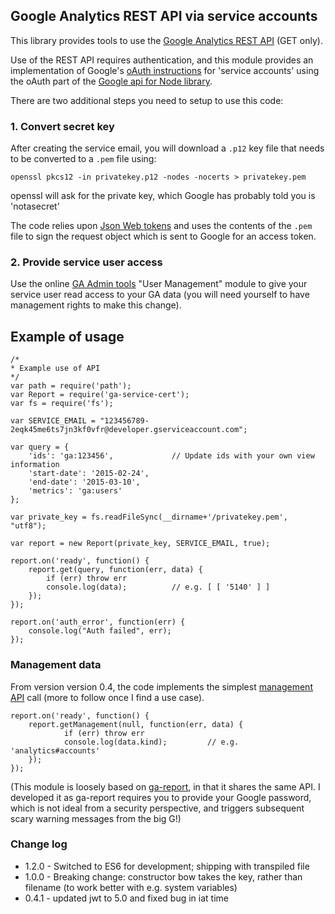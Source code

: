 ## Google Analytics REST API via service accounts

This library provides tools to use the [Google Analytics REST API](https://developers.google.com/analytics/devguides/reporting/core/v3/reference) (GET only).

Use of the REST API requires authentication, and this module provides an implementation of Google's [oAuth instructions](https://developers.google.com/accounts/docs/OAuth2ServiceAccount) for 'service accounts' using the oAuth part of the [Google api for Node library](https://github.com/google/google-api-nodejs-client).

There are two additional steps you need to setup to use this code:

### 1. Convert secret key
After creating the service email, you will download a `.p12` key file that needs to be converted to a `.pem` file using:

`openssl pkcs12 -in privatekey.p12 -nodes -nocerts > privatekey.pem`

openssl will ask for the private key, which Google has probably told you is 'notasecret'

The code relies upon [Json Web tokens](https://github.com/auth0/node-jsonwebtoken) and uses the contents of the `.pem` file to sign the request object which is sent to Google for an access token.

### 2. Provide service user access
Use the online [GA Admin tools](https://www.google.com/analytics/web/?hl=en#management/Settings/) "User Management" module to give your service user read access to your GA data (you will need yourself to have management rights to make this change).

## Example of usage

```
/*
* Example use of API
*/
var path = require('path');
var Report = require('ga-service-cert');
var fs = require('fs');

var SERVICE_EMAIL = "123456789-2eqk45me6ts7jn3kf0vfr@developer.gserviceaccount.com";

var query = {
	'ids': 'ga:123456', 			// Update ids with your own view information
	'start-date': '2015-02-24',
	'end-date': '2015-03-10',
	'metrics': 'ga:users'
};

var private_key = fs.readFileSync(__dirname+'/privatekey.pem', "utf8");

var report = new Report(private_key, SERVICE_EMAIL, true);

report.on('ready', function() {
	report.get(query, function(err, data) {
		if (err) throw err
		console.log(data); 			// e.g. [ [ '5140' ] ]
	});
});

report.on('auth_error', function(err) {
	console.log("Auth failed", err);
});
```

### Management data
From version version 0.4, the code implements the simplest [management API](https://developers.google.com/analytics/devguides/config/mgmt/v3/mgmtRest) call (more to follow once I find a use case).

```
report.on('ready', function() {
	report.getManagement(null, function(err, data) {
			if (err) throw err
			console.log(data.kind); 		// e.g. 'analytics#accounts'
	});
});
```

(This module is loosely based on [ga-report](https://www.npmjs.com/package/ga-report), in that it shares the same API. I developed it as ga-report requires you to provide your Google password, which is not ideal from a security perspective, and triggers subsequent scary warning messages from the big G!)

### Change log
 - 1.2.0 - Switched to ES6 for development; shipping with transpiled file
 - 1.0.0 - Breaking change: constructor bow takes the key, rather than filename (to work better with e.g. system variables)
 - 0.4.1 - updated jwt to 5.0 and fixed bug in iat time
